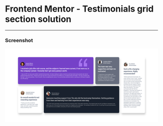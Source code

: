 # Frontend Mentor - Testimonials grid section solution

---


### Screenshot

![alt text](assets/images/preview.png)